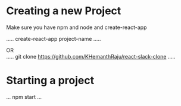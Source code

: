 # Creating a new Project
Make sure you have npm and node and create-react-app

.....
create-react-app project-name
.....

OR  
.....
git clone https://github.com/KHemanthRaju/react-slack-clone
.....

# Starting a project
...
npm start
...
